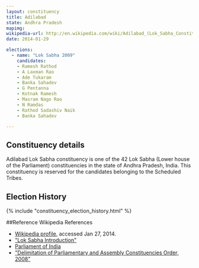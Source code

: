 ```yaml
---
layout: constituency
title: Adilabad
state: Andhra Pradesh
mapimg: 
wikipedia-url: http://en.wikipedia.com/wiki/Adilabad_(Lok_Sabha_Constituency)
date: 2014-01-29

elections: 
  - name: "Lok Sabha 2009"
    candidates: 
    - Ramesh Rathod 
    - A Laxman Rao 
    - Ade Tukaram 
    - Banka Sahadev 
    - G Pentanna 
    - Kotnak Ramesh 
    - Masram Nago Rao 
    - N Ramdas 
    - Rathod Sadashiv Naik 
    - Banka Sahadev 

---
```

## Constituency details
Adilabad Lok Sabha constituency is one of the 42 Lok Sabha (Lower house of the Parliament) constituencies in the state of Andhra Pradesh, India. This constituency is reserved for the candidates belonging to the Scheduled Tribes.




## Election History
{% include "constituency_election_history.html" %}

##Reference
Wikipedia References
- [Wikipedia profile]({{page.profile.wikipedia}}), accessed Jan 27, 2014.
- ["Lok Sabha Introduction"][wiki1]
- [Parliament of India][wiki2]
- ["Delimitation of Parliamentary and Assembly Constituencies Order, 2008"][wiki3]

[wiki1]: http://parliamentofindia.nic.in/ls/intro/introls.htm
[wiki2]: /wiki/Parliament_of_India
[wiki3]: http://eci.nic.in/eci_main/CurrentElections/CONSOLIDATED_ORDER%20_ECI%20.pdf
